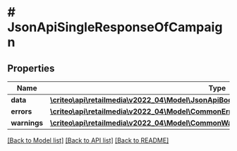 # # JsonApiSingleResponseOfCampaign

## Properties

Name | Type | Description | Notes
------------ | ------------- | ------------- | -------------
**data** | [**\criteo\api\retailmedia\v2022_04\Model\JsonApiBodyWithIdOfInt64AndCampaignAndCampaign**](JsonApiBodyWithIdOfInt64AndCampaignAndCampaign.md) |  |
**errors** | [**\criteo\api\retailmedia\v2022_04\Model\CommonError[]**](CommonError.md) |  | [optional]
**warnings** | [**\criteo\api\retailmedia\v2022_04\Model\CommonWarning[]**](CommonWarning.md) |  | [optional]

[[Back to Model list]](../../README.md#models) [[Back to API list]](../../README.md#endpoints) [[Back to README]](../../README.md)
